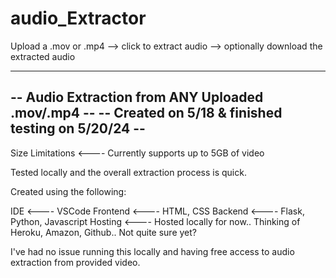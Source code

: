 # audio_Extractor
Upload a .mov or .mp4 --> click to extract audio --> optionally download the extracted audio

---------------------------------------------------
-- Audio Extraction from ANY Uploaded .mov/.mp4  --
-- Created on 5/18 & finished testing on 5/20/24 --
---------------------------------------------------

Size Limitations <---- Currently supports up to 5GB of video

Tested locally and the overall extraction process is quick.

Created using the following:

IDE      <---- VSCode
Frontend <---- HTML, CSS
Backend  <---- Flask, Python, Javascript
Hosting  <---- Hosted locally for now.. Thinking of Heroku, Amazon, Github.. Not quite sure yet?

I've had no issue running this locally and having free access to audio extraction from provided video.
